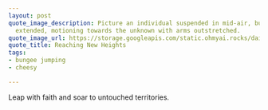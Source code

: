 ```yaml
---
layout: post
quote_image_description: Picture an individual suspended in mid-air, bungee cord fully
  extended, motioning towards the unknown with arms outstretched.
quote_image_url: https://storage.googleapis.com/static.ohmyai.rocks/daily/2024-01-21.jpg
quote_title: Reaching New Heights
tags:
- bungee jumping
- cheesy

---
```


Leap with faith and soar to untouched territories.